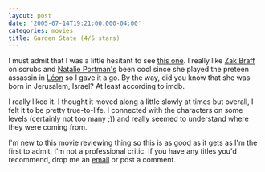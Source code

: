 ```yaml
---
layout: post
date: '2005-07-14T19:21:00.000-04:00'
categories: movies
title: Garden State (4/5 stars)
---
```


I must admit that I was a little hesitant to see [this one](http://imdb.com/title/tt0333766/). I really like [Zak Braff](http://imdb.com/name/nm0103785/) on scrubs and [Natalie Portman's](http://imdb.com/name/nm0000204/) been cool since she played the preteen assassin in [Léon](http://imdb.com/title/tt0110413/) so I gave it a go. By the way, did you know that she was born in Jerusalem, Israel? At least according to imdb.

I really liked it. I thought it moved along a little slowly at times but overall, I felt it to be pretty true-to-life.  I connected with the characters on some levels (certainly not too many ;)) and really seemed to understand where they were coming from.

I'm new to this movie reviewing thing so this is as good as it gets as I'm the first to admit, I'm not a professional critic. If you have any titles you'd recommend, drop me an [email](mailto:michael@wassupy.com) or post a comment.